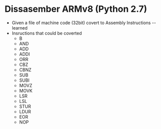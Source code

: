 # Dissasember ARMv8 (Python 2.7)
- Given a file of machine code (32bit) covert to Assembly Instructions
-- learned
- Insructions that could be coverted
  - B
  - AND
  - ADD
  - ADDI
  - ORR
  - CBZ
  - CBNZ
  - SUB
  - SUBI
  - MOVZ
  - MOVK 
  - LSR
  - LSL
  - STUR
  - LDUR
  - EOR
  - NOP

